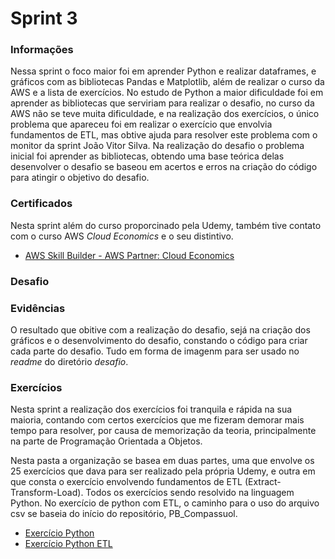 # Sprint 3
### Informações
Nessa sprint o foco maior foi em aprender Python e realizar dataframes, e gráficos com as bibliotecas Pandas e Matplotlib, além de realizar o curso da AWS e a lista de exercícios. No estudo de Python a maior dificuldade foi em aprender as bibliotecas que serviriam para realizar o desafio, no curso da AWS não se teve muita dificuldade, e na realização dos exercícios, o único problema que apareceu foi em realizar o exercício que envolvia fundamentos de ETL, mas obtive ajuda para resolver este problema com o monitor da sprint João Vitor Silva. Na realização do desafio o problema inicial foi aprender as bibliotecas, obtendo uma base teórica delas desenvolver o desafio se baseou em acertos e erros na criação do código para atingir o objetivo do desafio.
### Certificados
Nesta sprint além do curso proporcinado pela Udemy, também tive contato com o curso AWS *Cloud Economics* e o seu distintivo.
- [AWS Skill Builder - AWS Partner: Cloud Economics](./certificados/AWS_Cloud_Economics.pdf)
### Desafio
### Evidências
O resultado que obitive com a realização do desafio, sejá na criação dos gráficos e o desenvolvimento do desafio, constando o código para criar cada parte do desafio. Tudo em forma de imagenm para ser usado no *readme* do diretório *desafio*.
### Exercícios
Nesta sprint a realização dos exercícios foi tranquila e rápida na sua maioria, contando com certos exercícios que me fizeram demorar mais tempo para resolver, por causa de memorização da teoria, principalmente na parte de Programação Orientada a Objetos.

Nesta pasta a organização se basea em duas partes, uma que envolve os 25 exercícios que dava para ser realizado pela própria Udemy, e outra em que consta o exercício envolvendo fundamentos de ETL (Extract-Transform-Load). Todos os exercícios sendo resolvido na linguagem Python.
No exercício de python com ETL, o caminho para o uso do arquivo csv se baseia do início do repositório, PB_Compassuol.
- [Exercício Python](./exercicios/pythonI/)
- [Exercício Python ETL](./exercicios/pythonII/)